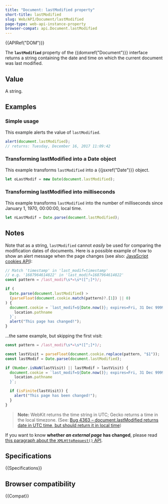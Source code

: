 ```yaml
---
title: "Document: lastModified property"
short-title: lastModified
slug: Web/API/Document/lastModified
page-type: web-api-instance-property
browser-compat: api.Document.lastModified
---
```


{{APIRef("DOM")}}

The **`lastModified`** property of the {{domxref("Document")}}
interface returns a string containing the date and time on which the current document
was last modified.

## Value

A string.

## Examples

### Simple usage

This example alerts the value of `lastModified`.

```js
alert(document.lastModified);
// returns: Tuesday, December 16, 2017 11:09:42
```

### Transforming lastModified into a Date object

This example transforms `lastModified` into a {{jsxref("Date")}} object.

```js
let oLastModif = new Date(document.lastModified);
```

### Transforming lastModified into milliseconds

This example transforms `lastModified` into the number of milliseconds since
January 1, 1970, 00:00:00, local time.

```js
let nLastModif = Date.parse(document.lastModified);
```

## Notes

Note that as a string, `lastModified` cannot _easily_ be used for
comparing the modification dates of documents. Here is a possible example of how to show
an alert message when the page changes (see also: [JavaScript cookies API](/en-US/docs/Web/API/Document/cookie)):

```js
// Match 'timestamp' in 'last_modif=timestamp'
// e.g. '1687964614822' in 'last_modif=1687964614822'
const pattern = /last_modif\s*=\s*([^;]*)/;

if (
  Date.parse(document.lastModified) >
  (parseFloat(document.cookie.match(pattern)?.[1]) || 0)
) {
  document.cookie = `last_modif=${Date.now()}; expires=Fri, 31 Dec 9999 23:59:59 GMT; path=${
    location.pathname
  }`;
  alert("This page has changed!");
}
```

…the same example, but skipping the first visit:

```js
const pattern = /last_modif\s*=\s*([^;]*)/;

const lastVisit = parseFloat(document.cookie.replace(pattern, "$1"));
const lastModif = Date.parse(document.lastModified);

if (Number.isNaN(lastVisit) || lastModif > lastVisit) {
  document.cookie = `last_modif=${Date.now()}; expires=Fri, 31 Dec 9999 23:59:59 GMT; path=${
    location.pathname
  }`;

  if (isFinite(lastVisit)) {
    alert("This page has been changed!");
  }
}
```

> **Note:** WebKit returns the time string in UTC; Gecko returns a time in the local timezone. (See: [Bug 4363 – document.lastModified returns date in UTC time, but should return it in local time](https://webkit.org/b/4363))

If you want to know **whether _an external page_ has changed**,
please read [this paragraph about the `XMLHttpRequest()` API](/en-US/docs/Web/API/XMLHttpRequest_API/Using_XMLHttpRequest#get_last_modified_date).

## Specifications

{{Specifications}}

## Browser compatibility

{{Compat}}
